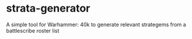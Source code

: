 # strata-generator
A simple tool for Warhammer: 40k to generate relevant strategems from a battlescribe roster list
